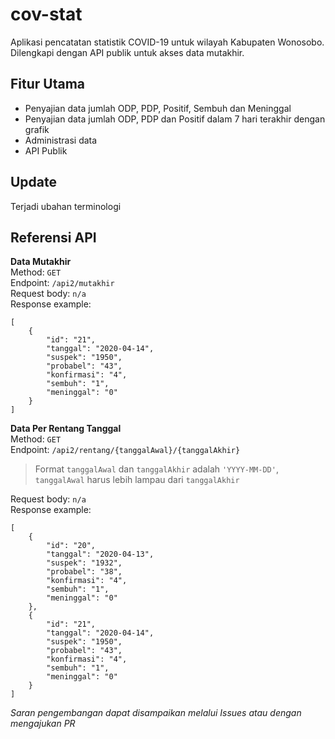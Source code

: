 # cov-stat

Aplikasi pencatatan statistik COVID-19 untuk wilayah Kabupaten Wonosobo. Dilengkapi dengan API publik untuk akses data mutakhir. 
 
## Fitur Utama

 - Penyajian data jumlah ODP, PDP, Positif, Sembuh dan Meninggal
 - Penyajian data jumlah ODP, PDP dan Positif dalam 7 hari terakhir dengan grafik
 - Administrasi data
 - API Publik
 
## Update
Terjadi ubahan terminologi

## Referensi API
**Data Mutakhir**  
Method: `GET`  
Endpoint: `/api2/mutakhir`  
Request body: `n/a`  
Response example:  
```
[
    {
        "id": "21",
        "tanggal": "2020-04-14",
        "suspek": "1950", 
        "probabel": "43",
        "konfirmasi": "4",
        "sembuh": "1",
        "meninggal": "0"
    }  
]
```  

**Data Per Rentang Tanggal**  
Method: `GET`  
Endpoint: `/api2/rentang/{tanggalAwal}/{tanggalAkhir}`  
> Format `tanggalAwal` dan `tanggalAkhir` adalah `'YYYY-MM-DD'`, 
> `tanggalAwal` harus lebih lampau dari `tanggalAkhir`

Request body: `n/a`  
Response example:  
```
[
    {
        "id": "20",
        "tanggal": "2020-04-13",
        "suspek": "1932", 
        "probabel": "38",
        "konfirmasi": "4",
        "sembuh": "1",
        "meninggal": "0"
    },
    {
        "id": "21",
        "tanggal": "2020-04-14",
        "suspek": "1950", 
        "probabel": "43",
        "konfirmasi": "4",
        "sembuh": "1",
        "meninggal": "0"
    }
]
```  

_Saran pengembangan dapat disampaikan melalui Issues atau dengan mengajukan PR_
